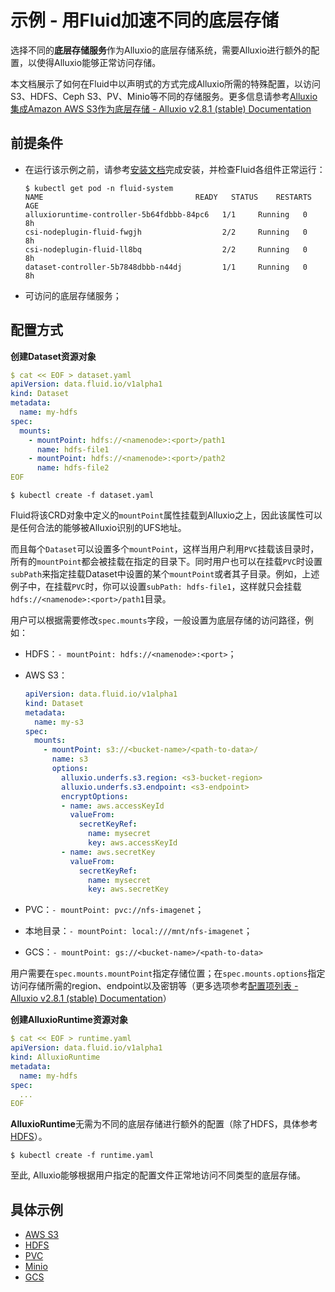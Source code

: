 # 示例 - 用Fluid加速不同的底层存储

选择不同的**底层存储服务**作为Alluxio的底层存储系统，需要Alluxio进行额外的配置，以使得Alluxio能够正常访问存储。

本文档展示了如何在Fluid中以声明式的方式完成Alluxio所需的特殊配置，以访问S3、HDFS、Ceph S3、PV、Minio等不同的存储服务。更多信息请参考[Alluxio集成Amazon AWS S3作为底层存储 - Alluxio v2.8.1 (stable) Documentation](https://docs.alluxio.io/os/user/stable/cn/ufs/S3.html)

## 前提条件

- 在运行该示例之前，请参考[安装文档](https://github.com/fluid-cloudnative/fluid/blob/master/docs/zh/userguide/install.md)完成安装，并检查Fluid各组件正常运行：

    ~~~ shell
    $ kubectl get pod -n fluid-system
    NAME                                  READY   STATUS    RESTARTS   AGE
    alluxioruntime-controller-5b64fdbbb-84pc6   1/1     Running   0          8h
    csi-nodeplugin-fluid-fwgjh                  2/2     Running   0          8h
    csi-nodeplugin-fluid-ll8bq                  2/2     Running   0          8h
    dataset-controller-5b7848dbbb-n44dj         1/1     Running   0          8h
    ~~~

- 可访问的底层存储服务；

## 配置方式

**创建Dataset资源对象**

``` yaml
$ cat << EOF > dataset.yaml
apiVersion: data.fluid.io/v1alpha1
kind: Dataset
metadata:
  name: my-hdfs
spec:
  mounts:
    - mountPoint: hdfs://<namenode>:<port>/path1
      name: hdfs-file1
    - mountPoint: hdfs://<namenode>:<port>/path2
      name: hdfs-file2
EOF
```

```
$ kubectl create -f dataset.yaml
```


Fluid将该CRD对象中定义的`mountPoint`属性挂载到Alluxio之上，因此该属性可以是任何合法的能够被Alluxio识别的UFS地址。

而且每个`Dataset`可以设置多个`mountPoint`，这样当用户利用`PVC`挂载该目录时，所有的`mountPoint`都会被挂载在指定的目录下。同时用户也可以在挂载`PVC`时设置`subPath`来指定挂载Dataset中设置的某个`mountPoint`或者其子目录。例如，上述例子中，在挂载`PVC`时，你可以设置`subPath: hdfs-file1`，这样就只会挂载`hdfs://<namenode>:<port>/path1`目录。

用户可以根据需要修改`spec.mounts`字段，一般设置为底层存储的访问路径，例如：

* HDFS：`- mountPoint: hdfs://<namenode>:<port>`；

* AWS S3：

    ~~~ yaml
    apiVersion: data.fluid.io/v1alpha1
    kind: Dataset
    metadata:
      name: my-s3
    spec:
      mounts:
        - mountPoint: s3://<bucket-name>/<path-to-data>/
          name: s3
          options:
            alluxio.underfs.s3.region: <s3-bucket-region>
            alluxio.underfs.s3.endpoint: <s3-endpoint>
            encryptOptions:
            - name: aws.accessKeyId
              valueFrom:
                secretKeyRef:
                  name: mysecret
                  key: aws.accessKeyId
            - name: aws.secretKey
              valueFrom:
                secretKeyRef:
                  name: mysecret
                  key: aws.secretKey
    ~~~

* PVC：`- mountPoint: pvc://nfs-imagenet`；

* 本地目录：`- mountPoint: local:///mnt/nfs-imagenet`；

* GCS：`- mountPoint: gs://<bucket-name>/<path-to-data>`

用户需要在`spec.mounts.mountPoint`指定存储位置；在`spec.mounts.options`指定访问存储所需的region、endpoint以及密钥等（更多选项参考[配置项列表 - Alluxio v2.8.1 (stable) Documentation](https://docs.alluxio.io/os/user/stable/cn/reference/Properties-List.html)）



**创建AlluxioRuntime资源对象**

``` yaml
$ cat << EOF > runtime.yaml
apiVersion: data.fluid.io/v1alpha1
kind: AlluxioRuntime
metadata:
  name: my-hdfs
spec:
  ...
EOF
```

**AlluxioRuntime**无需为不同的底层存储进行额外的配置（除了HDFS，具体参考[HDFS](hdfs_configuration.md)）。

```
$ kubectl create -f runtime.yaml
```

至此, Alluxio能够根据用户指定的配置文件正常地访问不同类型的底层存储。



## 具体示例

* [AWS S3](s3_configuration.md)
* [HDFS](hdfs_configuration.md)
* [PVC](accelerate_pvc.md)
* [Minio](accelerate_s3_minio.md)
* [GCS](gcs_configuration.md)
